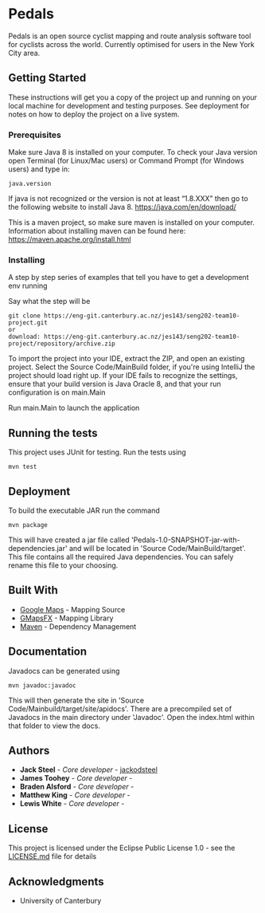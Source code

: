 # Pedals

Pedals is an open source cyclist mapping and route analysis software tool for cyclists across the world. Currently optimised for users in the New York City area.

## Getting Started

These instructions will get you a copy of the project up and running on your local machine for development and testing purposes. See deployment for notes on how to deploy the project on a live system.

### Prerequisites

Make sure Java 8 is installed on your computer. To check your Java version open Terminal (for Linux/Mac users) or Command Prompt (for Windows users) and type in:
```
java.version
```
If java is not recognized or the version is not at least “1.8.XXX” then go to the following website to install Java 8.
https://java.com/en/download/

This is a maven project, so make sure maven is installed on your
computer. Information about installing maven can be found here:
https://maven.apache.org/install.html


### Installing

A step by step series of examples that tell you have to get a development env running

Say what the step will be

```
git clone https://eng-git.canterbury.ac.nz/jes143/seng202-team10-project.git
or
download: https://eng-git.canterbury.ac.nz/jes143/seng202-team10-project/repository/archive.zip
```


To import the project into your IDE, extract the ZIP, and open an existing project.
Select the Source Code/MainBuild folder, if you're using IntelliJ the project should load right up.
If your IDE fails to recognize the settings, ensure that your build version is Java Oracle 8, and that your run configuration is on main.Main


Run main.Main to launch the application

## Running the tests

This project uses JUnit for testing. Run the tests using

```
mvn test
```

## Deployment

To build the executable JAR run the command
```
mvn package
```
This will have created a jar file called 
'Pedals-1.0-SNAPSHOT-jar-with-dependencies.jar' and will be located in 
'Source Code/MainBuild/target'. This file contains all the required Java dependencies. You can safely rename this file to your choosing.

## Built With

* [Google Maps](https://developers.google.com/maps/web/) - Mapping Source
* [GMapsFX](https://github.com/rterp/GMapsFX/) - Mapping Library
* [Maven](https://maven.apache.org/) - Dependency Management

## Documentation

Javadocs can be generated using
```
mvn javadoc:javadoc
```
This will then generate the site in 'Source Code/Mainbuild/target/site/apidocs'.
There are a precompiled set of Javadocs in the main directory under 'Javadoc'. Open the index.html within that folder to view the docs.

## Authors

* **Jack Steel** - *Core developer* - [jackodsteel](http://github.com/jackodsteel)
* **James Toohey** - *Core developer* - []()
* **Braden Alsford** - *Core developer* - []()
* **Matthew King** - *Core developer* - []()
* **Lewis White** - *Core developer* - []()

## License

This project is licensed under the Eclipse Public License 1.0 - see the [LICENSE.md](LICENCE.md) file for details

## Acknowledgments

* University of Canterbury
